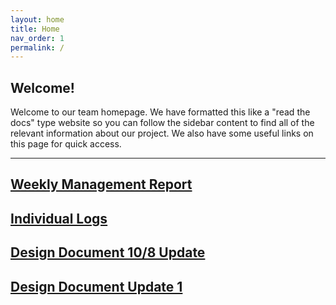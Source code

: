 ```yaml
---
layout: home
title: Home
nav_order: 1
permalink: /
---
```


## **Welcome!**
Welcome to our team homepage. We have formatted this like a "read the docs" type website so you can follow the sidebar content to find all of the relevant information about our project. We also have some useful links on this page for quick access. 
* * *
## [Weekly Management Report][weekly-reports]

## [Individual Logs][logs]

<h2><a href="./Reports/DesignDocumentOct8.pdf" target="_blank"> Design Document 10/8 Update </a></h2>
<h2><a href="./Reports/DesignDocumentUpdate1.pdf" target="_blank"> Design Document Update 1 </a></h2>

[weekly-reports]: weekly_management_report
[logs]: logs
